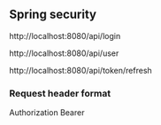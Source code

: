 ## Spring security

http://localhost:8080/api/login

http://localhost:8080/api/user

http://localhost:8080/api/token/refresh



### Request header format

Authorization Bearer <token>
